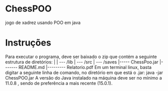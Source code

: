# ChessPOO
jogo de xadrez usando POO em java

# Instruções
Para executar o programa, deve ser baixado o zip que contém a seguinte estrutura de diretórios:
|
| --- /lib
| --- /src
| --- /saves
|----- ChessPoo.jar
|-------  README.md
|--------- Relatorio.pdf
Em um terminal linux, basta digitar a seguinte linha de comando, no diretório em que está o .jar:
java -jar ChessPOO.jar
	A versão do Java instalado na máquina deve ser no mínimo a 11.0.8 , sendo de preferência a mais recente (15.0.1). 

